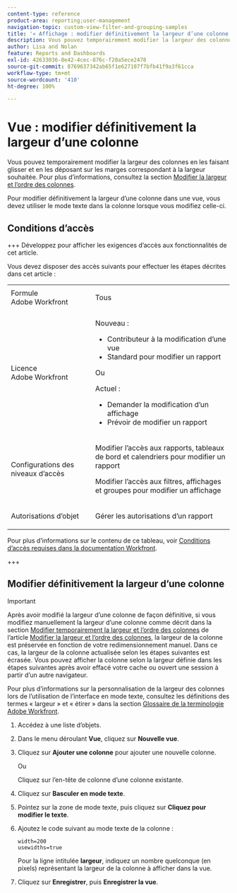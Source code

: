 ```yaml
---
content-type: reference
product-area: reporting;user-management
navigation-topic: custom-view-filter-and-grouping-samples
title: '« Affichage : modifier définitivement la largeur d’une colonne »'
description: Vous pouvez temporairement modifier la largeur des colonnes en les faisant glisser et en les déposant sur les marges correspondant à la largeur souhaitée. Pour plus d’informations, consultez la section « Modifier la largeur et l’ordre des colonnes ».
author: Lisa and Nolan
feature: Reports and Dashboards
exl-id: 42633036-8e42-4cec-876c-f20a5ece2478
source-git-commit: 8769637342ab65f1e627107f7bfb41f9a3f61cca
workflow-type: tm+mt
source-wordcount: '410'
ht-degree: 100%

---
```


# Vue : modifier définitivement la largeur d’une colonne

<!-- Audited: 1/2024 -->

Vous pouvez temporairement modifier la largeur des colonnes en les faisant glisser et en les déposant sur les marges correspondant à la largeur souhaitée. Pour plus d’informations, consultez la section [Modifier la largeur et l’ordre des colonnes](../../../reports-and-dashboards/reports/reporting-elements/modify-column-width-order.md).

Pour modifier définitivement la largeur d’une colonne dans une vue, vous devez utiliser le mode texte dans la colonne lorsque vous modifiez celle-ci.

## Conditions d’accès

+++ Développez pour afficher les exigences d’accès aux fonctionnalités de cet article.

Vous devez disposer des accès suivants pour effectuer les étapes décrites dans cet article :

<table style="table-layout:auto"> 
 <col> 
 <col> 
 <tbody> 
  <tr> 
   <td role="rowheader">Formule Adobe Workfront</td> 
   <td> <p>Tous</p> </td> 
  </tr> 
  <tr> 
   <td role="rowheader">Licence Adobe Workfront</td> 
   <td> <p>Nouveau :<ul><li>Contributeur à la modification d’une vue</li><li>Standard pour modifier un rapport</li></ul></p><p>Ou</p>Actuel :<ul><li>Demander la modification d’un affichage</li><li>Prévoir de modifier un rapport</li></ul></p> </td> 
  </tr> 
  <tr> 
   <td role="rowheader">Configurations des niveaux d’accès</td> 
   <td> <p>Modifier l’accès aux rapports, tableaux de bord et calendriers pour modifier un rapport</p> <p>Modifier l’accès aux filtres, affichages et groupes pour modifier un affichage</p> </td> 
  </tr>  
  <tr> 
   <td role="rowheader">Autorisations d’objet</td> 
   <td> <p>Gérer les autorisations d’un rapport</p> </td> 
  </tr> 
 </tbody> 
</table>

Pour plus d’informations sur le contenu de ce tableau, voir [Conditions d’accès requises dans la documentation Workfront](/help/quicksilver/administration-and-setup/add-users/access-levels-and-object-permissions/access-level-requirements-in-documentation.md).

+++

## Modifier définitivement la largeur d’une colonne

>[!IMPORTANT]
>
>Après avoir modifié la largeur d’une colonne de façon définitive, si vous modifiez manuellement la largeur d’une colonne comme décrit dans la section [Modifier temporairement la largeur et l’ordre des colonnes](/help/quicksilver/reports-and-dashboards/reports/reporting-elements/modify-column-width-order.md#modify-width-and-order-of-columns-temporarily) de l’article [Modifier la largeur et l’ordre des colonnes](../../../reports-and-dashboards/reports/reporting-elements/modify-column-width-order.md), la largeur de la colonne est préservée en fonction de votre redimensionnement manuel. Dans ce cas, la largeur de la colonne actualisée selon les étapes suivantes est écrasée. Vous pouvez afficher la colonne selon la largeur définie dans les étapes suivantes après avoir effacé votre cache ou ouvert une session à partir d’un autre navigateur.
>
>Pour plus d’informations sur la personnalisation de la largeur des colonnes lors de l’utilisation de l’interface en mode texte, consultez les définitions des termes « largeur » et « étirer » dans la section [Glossaire de la terminologie Adobe Workfront](../../../workfront-basics/navigate-workfront/workfront-navigation/workfront-terminology-glossary.md).

1. Accédez à une liste d’objets.
1. Dans le menu déroulant **Vue**, cliquez sur **Nouvelle vue**.

1. Cliquez sur **Ajouter une colonne** pour ajouter une nouvelle colonne.

   Ou

   Cliquez sur l’en-tête de colonne d’une colonne existante.

1. Cliquez sur **Basculer en mode texte**.
1. Pointez sur la zone de mode texte, puis cliquez sur **Cliquez pour modifier le texte**.
1. Ajoutez le code suivant au mode texte de la colonne :

   ```
   width=200
   usewidths=true
   ```

   Pour la ligne intitulée **largeur**, indiquez un nombre quelconque (en pixels) représentant la largeur de la colonne à afficher dans la vue.

1. Cliquez sur **Enregistrer**, puis **Enregistrer la vue**.


